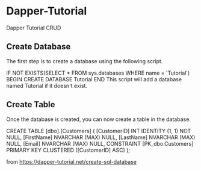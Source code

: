 # Dapper-Tutorial
Dapper Tutorial CRUD

## Create Database
The first step is to create a database using the following script.

IF NOT EXISTS(SELECT * FROM sys.databases WHERE name = 'Tutorial')
  BEGIN
    CREATE DATABASE Tutorial
  END
This script will add a database named Tutorial if it doesn't exist.

## Create Table
Once the database is created, you can now create a table in the database.

CREATE TABLE [dbo].[Customers] (
    [CustomerID] INT            IDENTITY (1, 1) NOT NULL,
    [FirstName]  NVARCHAR (MAX) NULL,
    [LastName]   NVARCHAR (MAX) NULL,
    [Email]      NVARCHAR (MAX) NULL,
    CONSTRAINT [PK_dbo.Customers] PRIMARY KEY CLUSTERED ([CustomerID] ASC)
);

from https://dapper-tutorial.net/create-sql-database
